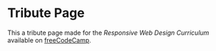 
# Tribute Page

This a tribute page made for the *Responsive Web Design Curriculum* available on [freeCodeCamp](https://www.freecodecamp.org).
